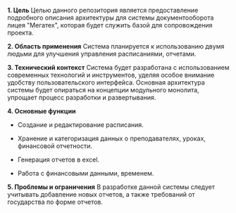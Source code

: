 **1. Цель**
Целью данного репозитория является предоставление подробного описания архитектуры для системы документооборота лицея "Мегатех", которая будет служить базой для сопровождения проекта.

**2. Область применения**
Система планируется к использованию двумя людьми для улучшения управления расписаниями, отчетами.

**3. Технический контекст**
Система будет разработана с использованием современных технологий и инструментов, уделяя особое внимание удобству пользовательского интерфейса. Основная архитектура системы будет опираться на концепции модульного монолита, упрощает процесс разработки и развертывания.

**4. Основные функции**
- Создание и редактирование расписания.

- Хранение и категоризация данных о преподавателях, уроках, финансовой отчетности.

- Генерация отчетов в excel.

- Работа с финансовыми данными, временем.

**5. Проблемы и ограничения**
В разработке данной системы следует учитывать добавление новых отчетов, а также требований от государства по форме отчетов.